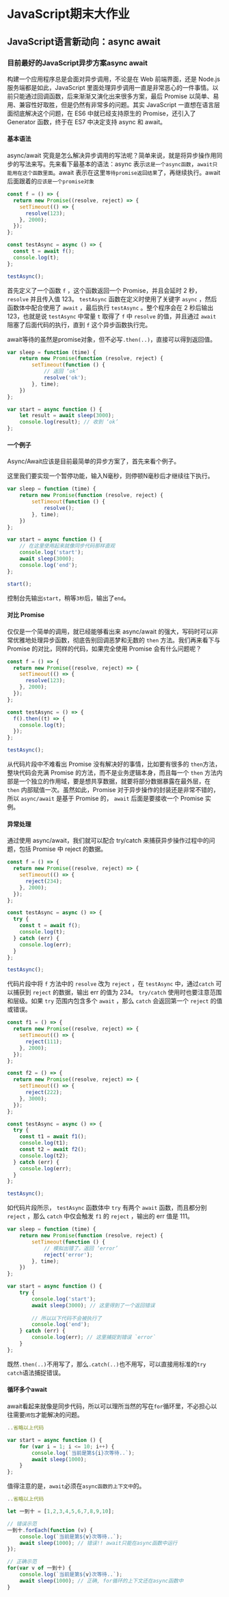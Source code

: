 # JavaScript期末大作业 

## JavaScript语言新动向：async await

### 目前最好的JavaScript异步方案async await

构建一个应用程序总是会面对异步调用，不论是在 Web 前端界面，还是 Node.js 服务端都是如此，JavaScript 里面处理异步调用一直是非常恶心的一件事情。以前只能通过回调函数，后来渐渐又演化出来很多方案，最后 Promise 以简单、易用、兼容性好取胜，但是仍然有非常多的问题。其实 JavaScript 一直想在语言层面彻底解决这个问题，在 ES6 中就已经支持原生的 Promise，还引入了 Generator 函数，终于在 ES7 中决定支持 async 和 await。

#### 基本语法

async/await 究竟是怎么解决异步调用的写法呢？简单来说，就是将异步操作用同步的写法来写。先来看下最基本的语法：async 表示`这是一个async函数`，`await只能用在这个函数里面`。await 表示在这里`等待promise返回结果`了，再继续执行。await 后面跟着的`应该是一个promise对象`

```js
const f = () => {
  return new Promise((resolve, reject) => {
    setTimeout(() => {
      resolve(123);
    }, 2000);
  });
};

const testAsync = async () => {
  const t = await f();
  console.log(t);
};

testAsync();
```

首先定义了一个函数 `f` ，这个函数返回一个 Promise，并且会延时 2 秒， `resolve` 并且传入值 123。 `testAsync` 函数在定义时使用了关键字 `async` ，然后函数体中配合使用了 `await` ，最后执行 `testAsync` 。整个程序会在 2 秒后输出 123，也就是说 `testAsync` 中常量 `t` 取得了 `f` 中 `resolve` 的值，并且通过 `await` 阻塞了后面代码的执行，直到 `f` 这个异步函数执行完。



await等待的虽然是promise对象，但不必写`.then(..)`，直接可以得到返回值。

```javascript
var sleep = function (time) {
    return new Promise(function (resolve, reject) {
        setTimeout(function () {
            // 返回 ‘ok’
            resolve('ok');
        }, time);
    })
};

var start = async function () {
    let result = await sleep(3000);
    console.log(result); // 收到 ‘ok’
};
```

#### 一个例子

Async/Await应该是目前最简单的异步方案了，首先来看个例子。

这里我们要实现一个暂停功能，输入N毫秒，则停顿N毫秒后才继续往下执行。

```javascript
var sleep = function (time) {
    return new Promise(function (resolve, reject) {
        setTimeout(function () {
            resolve();
        }, time);
    })
};

var start = async function () {
    // 在这里使用起来就像同步代码那样直观
    console.log('start');
    await sleep(3000);
    console.log('end');
};

start();
```

控制台先输出`start`，稍等`3秒`后，输出了`end`。

#### 对比 Promise

仅仅是一个简单的调用，就已经能够看出来 async/await 的强大，写码时可以非常优雅地处理异步函数，彻底告别回调恶梦和无数的 `then` 方法。我们再来看下与 Promise 的对比，同样的代码，如果完全使用 Promise 会有什么问题呢？

```javascript
const f = () => {
  return new Promise((resolve, reject) => {
    setTimeout(() => {
      resolve(123);
    }, 2000);
  });
};

const testAsync = () => {
  f().then((t) => {
    console.log(t);
  });
};

testAsync();
```

从代码片段中不难看出 Promise 没有解决好的事情，比如要有很多的 `then`方法，整块代码会充满 Promise 的方法，而不是业务逻辑本身，而且每一个 `then` 方法内部是一个独立的作用域，要是想共享数据，就要将部分数据暴露在最外层，在 `then` 内部赋值一次。虽然如此，Promise 对于异步操作的封装还是非常不错的，所以 `async/await` 是基于 Promise 的， `await` 后面是要接收一个 Promise 实例。

#### 异常处理

通过使用 async/await，我们就可以配合 try/catch 来捕获异步操作过程中的问题，包括 Promise 中 reject 的数据。

```javascript
const f = () => {
  return new Promise((resolve, reject) => {
    setTimeout(() => {
      reject(234);
    }, 2000);
  });
};

const testAsync = async () => {
  try {
    const t = await f();
    console.log(t);
  } catch (err) {
    console.log(err);
  }
};

testAsync();
```

代码片段中将 `f` 方法中的 `resolve` 改为 `reject` ，在 `testAsync` 中，通过`catch` 可以捕获到 `reject` 的数据，输出 err 的值为 234。 `try/catch` 使用时也要注意范围和层级。如果 `try` 范围内包含多个 `await` ，那么 `catch` 会返回第一个 `reject` 的值或错误。

```javascript
const f1 = () => {
  return new Promise((resolve, reject) => {
    setTimeout(() => {
      reject(111);
    }, 2000);
  });
};

const f2 = () => {
  return new Promise((resolve, reject) => {
    setTimeout(() => {
      reject(222);
    }, 3000);
  });
};

const testAsync = async () => {
  try {
    const t1 = await f1();
    console.log(t1);
    const t2 = await f2();
    console.log(t2);
  } catch (err) {
    console.log(err);
  }
};

testAsync();
```

如代码片段所示， `testAsync` 函数体中 `try` 有两个 `await` 函数，而且都分别 `reject` ，那么 `catch` 中仅会触发 `f1` 的 `reject` ，输出的 err 值是 111。

```javascript
var sleep = function (time) {
    return new Promise(function (resolve, reject) {
        setTimeout(function () {
            // 模拟出错了，返回 ‘error’
            reject('error');
        }, time);
    })
};

var start = async function () {
    try {
        console.log('start');
        await sleep(3000); // 这里得到了一个返回错误
        
        // 所以以下代码不会被执行了
        console.log('end');
    } catch (err) {
        console.log(err); // 这里捕捉到错误 `error`
    }
};
```

既然`.then(..)`不用写了，那么`.catch(..)`也不用写，可以直接用标准的`try catch`语法捕捉错误。

#### 循环多个await

await看起来就像是同步代码，所以可以理所当然的写在`for`循环里，不必担心以往需要`闭包`才能解决的问题。

```javascript
..省略以上代码

var start = async function () {
    for (var i = 1; i <= 10; i++) {
        console.log(`当前是第${i}次等待..`);
        await sleep(1000);
    }
};
```

值得注意的是，`await`必须在`async函数的上下文中`的。

```javascript
..省略以上代码

let 一到十 = [1,2,3,4,5,6,7,8,9,10];

// 错误示范
一到十.forEach(function (v) {
    console.log(`当前是第${v}次等待..`);
    await sleep(1000); // 错误!! await只能在async函数中运行
});

// 正确示范
for(var v of 一到十) {
    console.log(`当前是第${v}次等待..`);
    await sleep(1000); // 正确, for循环的上下文还在async函数中
}
```